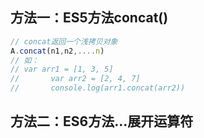 ## 方法一：ES5方法concat()
```js
// concat返回一个浅拷贝对象
A.concat(n1,n2,....n)
// 如：
// var arr1 = [1, 3, 5]
//       var arr2 = [2, 4, 7]
//       console.log(arr1.concat(arr2))
```
## 方法二：ES6方法...展开运算符